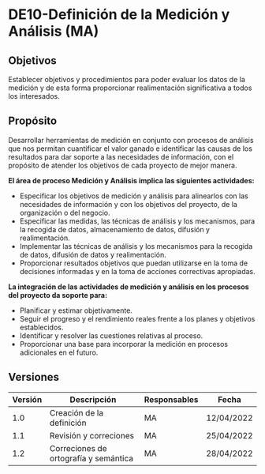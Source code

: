 # DE10-Definición de la Medición y Análisis (MA)

## Objetivos

Establecer objetivos y procedimientos para poder evaluar los datos de la medición y de esta forma proporcionar realimentación significativa a todos los interesados.


## Propósito
Desarrollar herramientas de medición en conjunto con procesos de análisis que nos permitan cuantificar el valor ganado e identificar las causas de los resultados para dar soporte a las necesidades de información, con el propósito de atender los objetivos de cada  proyecto de mejor manera.


**El área de proceso Medición y Análisis implica las siguientes actividades:**
- Especificar los objetivos de medición y análisis para alinearlos con las necesidades de información y con los objetivos del proyecto, de la organización o del negocio.
- Especificar las medidas, las técnicas de análisis y los mecanismos, para la recogida de datos, almacenamiento de datos, difusión y realimentación.
- Implementar las técnicas de análisis y los mecanismos para la recogida de datos, difusión de datos y realimentación.
- Proporcionar resultados objetivos que puedan utilizarse en la toma de decisiones informadas y en la toma de acciones correctivas apropiadas.


**La integración de las actividades de medición y análisis en los procesos del proyecto da soporte para:**
- Planificar y estimar objetivamente.
- Seguir el progreso y el rendimiento reales frente a los planes y objetivos establecidos.
- Identificar y resolver las cuestiones relativas al proceso.
- Proporcionar una base para incorporar la medición en procesos adicionales en el futuro.

## Versiones
| Versión | Descripción                  | Responsables   | Fecha      |
| ------- | ---------------------------- | -------------- | ---------- |
| 1.0     | Creación de la definición    | MA             | 12/04/2022  |
| 1.1     | Revisión y correciones       | MA             | 25/04/2022  |
| 1.2     | Correciones de ortografía y semántica   |   MA           | 28/04/2022 |
